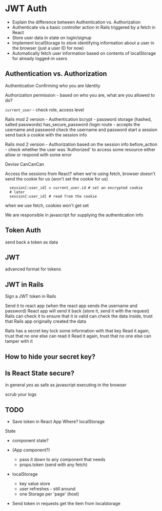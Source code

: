 # JWT Auth

- Explain the difference between Authentication vs. Authorization
- Authenticate via a basic controller action in Rails triggered by a fetch in React
- Store user data in state on login/signup
- Implement localStorage to store identifying information about a user in the browser (just a user ID for now)
- Automatically fetch user information based on contents of localStorage for already logged-in users

## Authentication vs. Authorization

Authentication
  Confirming who you are
  Identity

Authorization
  permission - based on who you are, what are you allowed to do?

  `current_user` - check role, access level

Rails mod 2 version - Authentication
bcrypt - password storage (hashed, salted passwords)
has_secure_password
/login route - accepts the username and password
check the username and password
start a session
send back a cookie with the session info

Rails mod 2 version - Authorization
  based on the session info
  before_action - check whether the user was 'Authorized' to access some resource
  either allow or respond with some error

Devise
CanCanCan

Access the sessions from React?
when we're using fetch, browser doesn't send the cookie for us (won't set the cookie for us)

```rails
  session[:user_id] = current_user.id # set an encrypted cookie
  # later
  session[:user_id] # read from the cookie
```

when we use fetch, cookies won't get set

We are responsible in javascript for supplying the authentication info

## Token Auth

send back a token as data

## JWT

advanced format for tokens

## JWT in Rails

Sign a JWT token in Rails

Send it to react app (when the react app sends the username and password)
React app will send it back (store it, send it with the request)
Rails can check it to ensure that it is valid
  can check the data inside, trust that Rails app originally created the data

Rails has a secret key
lock some information with that key
Read it again, trust that no one else can read it
Read it again, trust that no one else can tamper with it

## How to hide your secret key?

## Is React State secure?

in general _yes_
as safe as javascript executing in the browser

scrub your logs

## TODO

- Save token in React App
Where?
  localStorage

State
- component state?
- (App component?)
  -  pass it down to any component that needs
  - props.token (send with any fetch)
- localStorage
  - key value store
  - user refreshes - still around
  - one Storage per 'page' (host)

- Send token in requests
  get the item from localstorage
